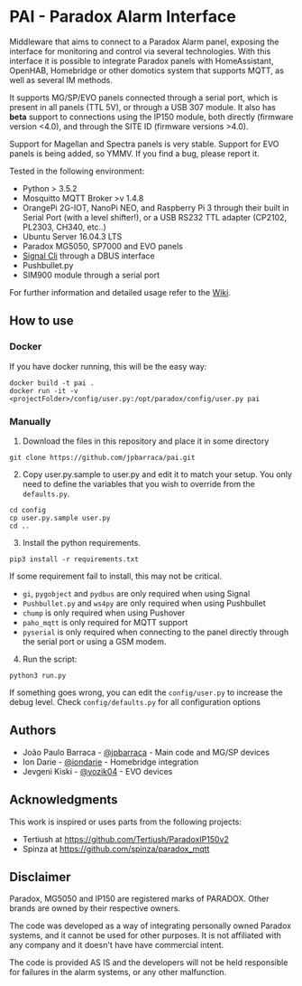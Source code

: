 # PAI - Paradox Alarm Interface

Middleware that aims to connect to a Paradox Alarm panel, exposing the interface for monitoring and control via several technologies.
With this interface it is possible to integrate Paradox panels with HomeAssistant, OpenHAB, Homebridge or other domotics system that supports MQTT, as well as several IM methods.

It supports MG/SP/EVO panels connected through a serial port, which is present in all panels (TTL 5V), or through a USB 307 module. It also has __beta__ support to connections using the IP150 module, both directly (firmware version <4.0), and through the SITE ID (firmware versions >4.0).

Support for Magellan and Spectra panels is very stable. Support for EVO panels is being added, so YMMV. If you find a bug, please report it.


Tested in the following environment:
* Python > 3.5.2
* Mosquitto MQTT Broker >v 1.4.8
* OrangePi 2G-IOT, NanoPi NEO, and Raspberry Pi 3 through their built in Serial Port (with a level shifter!), or a USB RS232 TTL adapter (CP2102, PL2303, CH340, etc..)
* Ubuntu Server 16.04.3 LTS
* Paradox MG5050, SP7000 and EVO panels
* [Signal Cli](https://github.com/AsamK/signal-cli) through a DBUS interface
* Pushbullet.py
* SIM900 module through a serial port

For further information and detailed usage refer to the [Wiki](https://github.com/jpbarraca/pai/wiki).

## How to use

### Docker

If you have docker running, this will be the easy way:
```
docker build -t pai .
docker run -it -v <projectFolder>/config/user.py:/opt/paradox/config/user.py pai
```

### Manually

1.  Download the files in this repository and place it in some directory
```
git clone https://github.com/jpbarraca/pai.git
```

2.  Copy user.py.sample to user.py and edit it to match your setup. You only need to define the variables that you wish to override from the ```defaults.py```.
```
cd config
cp user.py.sample user.py
cd ..
```

3.  Install the python requirements.
```
pip3 install -r requirements.txt
```

If some requirement fail to install, this may not be critical.
* ```gi```, ```pygobject``` and ```pydbus``` are only required when using Signal
* ```Pushbullet.py``` and ```ws4py``` are only required when using Pushbullet
* ```chump``` is only required when using Pushover
* ```paho_mqtt``` is only required for MQTT support
* ```pyserial``` is only required when connecting to the panel directly through the serial port or using a GSM modem.


4.  Run the script:
```
python3 run.py
```

If something goes wrong, you can edit the ```config/user.py``` to increase the debug level.
Check ```config/defaults.py``` for all configuration options

## Authors

* João Paulo Barraca - [@jpbarraca](https://github.com/jpbarraca) - Main code and MG/SP devices
* Ion Darie - [@iondarie](https://github.com/iondarie) - Homebridge integration
* Jevgeni Kiski - [@yozik04](https://github.com/yozik04) - EVO devices


## Acknowledgments

This work is inspired or uses parts from the following projects:

* Tertiush at https://github.com/Tertiush/ParadoxIP150v2
* Spinza at https://github.com/spinza/paradox_mqtt


## Disclaimer

Paradox, MG5050 and IP150 are registered marks of PARADOX. Other brands are owned by their respective owners.

The code was developed as a way of integrating personally owned Paradox systems, and it cannot be used for other purposes.
It is not affiliated with any company and it doesn't have have commercial intent.

The code is provided AS IS and the developers will not be held responsible for failures in the alarm systems, or any other malfunction.
